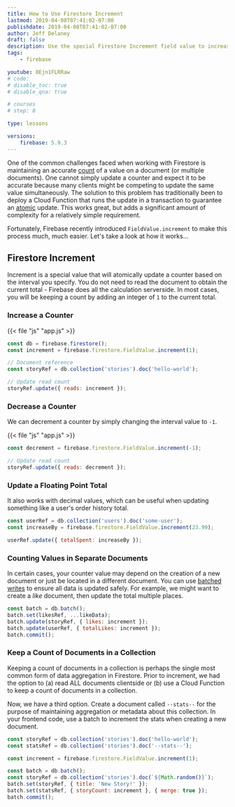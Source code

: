 ```yaml
---
title: How to Use Firestore Increment
lastmod: 2019-04-08T07:41:02-07:00
publishdate: 2019-04-08T07:41:02-07:00
author: Jeff Delaney
draft: false
description: Use the special Firestore Increment field value to increase or decrease numeric values atomically in the database. 
tags: 
    - firebase

youtube: 8Ejn1FLRRaw
# code: 
# disable_toc: true
# disable_qna: true

# courses
# step: 0

type: lessons

versions: 
    firebase: 5.9.3
---
```


One of the common challenges faced when working with Firestore is maintaining an accurate [count](https://firebase.google.com/docs/firestore/solutions/counters) of a value on a document (or multiple documents). One cannot simply update a counter and expect it to be accurate because many clients might be competing to update the same value simultaneously. The solution to this problem has traditionally been to deploy a Cloud Function that runs the update in a transaction to guarantee an [atomic](https://en.wikipedia.org/wiki/Atomicity_(database_systems)) update. This works great, but adds a significant amount of complexity for a relatively simple requirement. 

Fortunately, Firebase recently introduced `FieldValue.increment` to make this process much, much easier. Let's take a look at how it works...

## Firestore Increment

Increment is a special value that will atomically update a counter based on the interval you specify. You do not need to read the document to obtain the current total - Firebase does all the calculation serverside.  In most cases, you will be keeping a count by adding an integer of `1` to the current total.  

### Increase a Counter 

{{< file "js" "app.js" >}}
```js
const db = firebase.firestore();
const increment = firebase.firestore.FieldValue.increment(1);

// Document reference
const storyRef = db.collection('stories').doc('hello-world');

// Update read count
storyRef.update({ reads: increment });
```

### Decrease a Counter

We can decrement a counter by simply changing the interval value to `-1`. 

{{< file "js" "app.js" >}}
```js
const decrement = firebase.firestore.FieldValue.increment(-1);

// Update read count
storyRef.update({ reads: decrement });
```

### Update a Floating Point Total

It also works with decimal values, which can be useful when updating something like a user's order history total. 

```js
const userRef = db.collection('users').doc('some-user');
const increaseBy = firebase.firestore.FieldValue.increment(23.99);

userRef.update({ totalSpent: increaseBy });
```

### Counting Values in Separate Documents

In certain cases, your counter value may depend on the creation of a new document or just be located in a different document. You can use [batched writes](https://firebase.google.com/docs/firestore/manage-data/transactions#batched-writes) to ensure all data is updated safely. For example, we might want to create a *like* document, then update the total multiple places. 

```js
const batch = db.batch();
batch.set(likesRef, ...likeData);
batch.update(storyRef, { likes: increment });
batch.update(userRef, { totalLikes: increment });
batch.commit();
```

### Keep a Count of Documents in a Collection

Keeping a count of documents in a collection is perhaps the single most common form of data aggregation in Firestore. Prior to increment, we had the option to (a) read ALL documents clientside or (b) use a Cloud Function to keep a count of documents in a collection. 

Now, we have a third option. Create a document called `--stats--` for the purpose of maintaining aggregation or metadata about this collection. In your frontend code, use a batch to increment the stats when creating a new document.  


```js
const storyRef = db.collection('stories').doc('hello-world');
const statsRef = db.collection('stories').doc('--stats--');

const increment = firebase.firestore.FieldValue.increment(1);

const batch = db.batch();
const storyRef = db.collection('stories').doc(`${Math.random()}`);
batch.set(storyRef, { title: 'New Story!' });
batch.set(statsRef, { storyCount: increment }, { merge: true });
batch.commit();
```